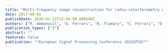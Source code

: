```yaml
---
title: "Multi-frequency image reconstruction for radio-interferometry with self-tuned regularization parameters"
date: 2017-08-01
publishDate: 2020-01-22T13:50:09.809698Z
authors: ["R. Ammanouil", "A. Ferrari", "R. Flamary", "C. Ferrari", "D. Mary"]
publication_types: ["1"]
abstract: ""
featured: false
publication: "*European Signal Processing Conference (EUSIPCO)*"
---
```


